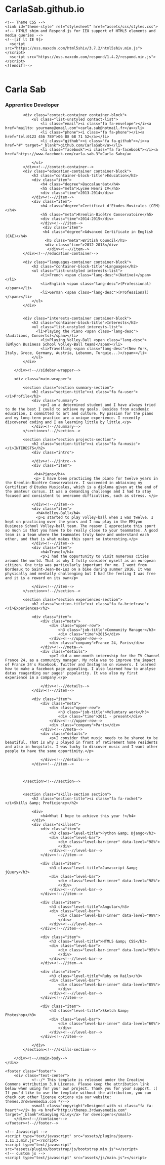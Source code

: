 # CarlaSab.github.io<!DOCTYPE html>
<!--[if IE 8]> <html lang="en" class="ie8"> <![endif]-->  
<!--[if IE 9]> <html lang="en" class="ie9"> <![endif]-->  
<!--[if !IE]><!--> <html lang="en"> <!--<![endif]-->  
<head>
    <title>Responsive Resume/CV Template for Developers</title>
    <!-- Meta -->
    <meta charset="utf-8">
    <meta http-equiv="X-UA-Compatible" content="IE=edge">
    <meta name="viewport" content="width=device-width, initial-scale=1.0">
    <meta name="description" content="Responsive HTML5 Resume/CV Template for Developers">
    <meta name="author" content="Xiaoying Riley at 3rd Wave Media">    
    <link rel="shortcut icon" href="favicon.ico">  
    <link href='https://fonts.googleapis.com/css?family=Roboto:400,500,400italic,300italic,300,500italic,700,700italic,900,900italic' rel='stylesheet' type='text/css'>
    <!-- Global CSS -->
    <link rel="stylesheet" href="assets/plugins/bootstrap/css/bootstrap.min.css">   
    <!-- Plugins CSS -->
    <link rel="stylesheet" href="assets/plugins/font-awesome/css/font-awesome.css">
    
    <!-- Theme CSS -->  
    <link id="theme-style" rel="stylesheet" href="assets/css/styles.css">
    <!-- HTML5 shim and Respond.js for IE8 support of HTML5 elements and media queries -->
    <!--[if lt IE 9]>
      <script src="https://oss.maxcdn.com/html5shiv/3.7.2/html5shiv.min.js"></script>
      <script src="https://oss.maxcdn.com/respond/1.4.2/respond.min.js"></script>
    <![endif]-->
</head> 

<body>
    <div class="wrapper">
        <div class="sidebar-wrapper">
            <div class="profile-container">
                <img class="img-circle" src="assets/images/profile.jpg" alt="" />
                <h1 class="name">Carla Sab</h1>
                <h3 class="tagline">Apprentice Developer</h3>
            </div><!--//profile-container-->
            
            <div class="contact-container container-block">
                <ul class="list-unstyled contact-list">
                    <li class="email"><i class="fa fa-envelope"></i><a href="mailto: yourname@email.com">carla.sab@hotmail.fr</a></li>
                    <li class="phone"><i class="fa fa-phone"></i><a href="tel:0123 456 789">06 88 68 71 52</a></li>
                    <li class="github"><i class="fa fa-github"></i><a href="#" target="_blank">github.com/CarlaSab</a></li>
                    <li class="facebook"><i class="fa fa-facebook"></i><a href="https://www.facebook.com/carla.sab.3">Carla Sab</a>
                  
                </ul>
            </div><!--//contact-container-->
            <div class="education-container container-block">
                <h2 class="container-block-title">Education</h2>
                <div class="item">
                    <h4 class="degree">Baccalauréat</h4>
                    <h5 class="meta">Lycée Henri IV</h5>
                    <div class="time">2013-2014</div>
                </div><!--//item-->
                <div class="item">
                    <h4 class="degree">Certificat d'Etudes Musicales (CEM)</h4>
                    <h5 class="meta">Kremlin-Bicêtre Conservatoire</h5>
                    <div class="time">2014-2015</div>
                    </div><!--//item-->
                     <div class="item">
                     <h4 class="degree">Advanced Certificate in English (CAE)</h4>
                      <h5 class="meta">British Council</h5>
                      <div class="time">2012-2013</div>
                       </div><!--//item-->
            </div><!--//education-container-->
            
            <div class="languages-container container-block">
                <h2 class="container-block-title">Languages</h2>
                <ul class="list-unstyled interests-list">
                    <li>French <span class="lang-desc">(Native)</span></li>
                    <li>English <span class="lang-desc">(Professional)</span></li>
                    <li>German <span class="lang-desc">(Professional)</span></li>
                </ul>
            </div>

            
            <div class="interests-container container-block">
                <h2 class="container-block-title">Interests</h2>
                <ul class="list-unstyled interests-list">
                  <li>Playing the Piano <span class="lang-desc">(Auditions, Concerts)</span></li>
                    <li>Playing Volley-Ball <span class="lang-desc">(EMlyon Business School Volley-Ball team)</span></li>
                    <li>Travelling <span class="lang-desc">(New York, Italy, Grece, Germany, Austria, Lebanon, Turquie...)</span></li>
                </ul>
            </div>
            
        </div><!--//sidebar-wrapper-->
        
        <div class="main-wrapper">
            
            <section class="section summary-section">
                <h2 class="section-title"><i class="fa fa-user"></i>Profile</h2>
                <div class="summary">
                    <p>I am a determined student and I have always tried to do the best I could to achieve my goals. Besides from academic education, I committed to art and culture. My passion for the piano and my long-term practice are a unique experience. I recently discovered coding and I am learning little by little.</p>
                </div><!--//summary-->
            </section><!--//section-->

            <section class="section projects-section">
                <h2 class="section-title"><i class="fa fa-music"></i>INTERESTS</h2>
                <div class="intro">
                
                </div><!--//intro-->
                <div class="item">
                
                 <h4>Piano</h4>
                 <p> I have been practicing the piano for twelve years in the Kremlin-Bicêtre Conservatoire. I succeeded in obtaining my Certificat d'Etudes Musicales, which is a diploma given at the end of the amateur cursus. It was a demanding challenge and I had to stay focused and consistent to overcome difficulties, such as stress. </p>
                    
                </div><!--//item-->
                <div class="item">
                  <h4>Volley-Ball</h4>
                  <p>I started to play volley-ball when I was twelve. I kept on practicing over the years and I now play in the EMlyon Business School Volley-ball team. The reason I appreciate this sport so much is that you have to be really close to your teammates. A good team is a team where the teammates truly know and understand each other, and that is what makes this sport so interesting.</p>
                </div><!--//item-->
                <div class="item">
                    <h4>Travel</h4>
                    <p>I had the oppurtunity to visit numerous cities around the world. That is why I fully consider myself as an european citizen. One trip was particularly important for me. I went from Bordeaux to Saint-Jean-De-Luz on a bike during summer 2016. It was physically and mentally challenging but I had the feeling I was free and it is a reward on its own</p>
                
                </div><!--//item-->
            </section><!--//section-->
            
            <section class="section experiences-section">
                <h2 class="section-title"><i class="fa fa-briefcase"></i>Experiences</h2>
                
                <div class="item">
                    <div class="meta">
                        <div class="upper-row">
                            <h3 class="job-title">Community Manager</h3>
                            <div class="time">2015</div>
                        </div><!--//upper-row-->
                        <div class="company">France 24, Paris</div>
                    </div><!--//meta-->
                    <div class="details">
                        <p>I did a one-month internship for the TV Channel France 24, as a community manager. My role was to improve the impact of France 24's Facebook, Twitter and Instagram on viewers. I learned how to make a facebook page appealing. I also learned how to analyse datas reagarding our pages' popularity. It was also my first experience in a company.</p>  
                        
                    </div><!--//details-->
                </div><!--//item-->
                
                <div class="item">
                    <div class="meta">
                        <div class="upper-row">
                            <h3 class="job-title">Voluntary work</h3>
                            <div class="time">2011 - present</div>
                        </div><!--//upper-row-->
                        <div class="company">Paris</div>
                    </div><!--//meta-->
                    <div class="details">
                        <p>I consider that music needs to be shared to be beautiful. That is why I played in front of retirement home residents and also in hospitals. I was lucky to discover music and I want other people to have the same oppurtinity.</p>  
                        
                    </div><!--//details-->
                </div><!--//item-->
                
                
                
            </section><!--//section-->
            
            
            <section class="skills-section section">
                <h2 class="section-title"><i class="fa fa-rocket"></i>Skills &amp; Proficiency</h2>
               
                <div>
                    <h4>What I hope to achieve this year !</h4>
                </div>
                <div class="skillset">        
                    <div class="item">
                        <h3 class="level-title">Python &amp; Django</h3>
                        <div class="level-bar">
                            <div class="level-bar-inner" data-level="98%">
                            </div>                                      
                        </div><!--//level-bar-->                                 
                    </div><!--//item-->
                    
                    <div class="item">
                        <h3 class="level-title">Javascript &amp; jQuery</h3>
                        <div class="level-bar">
                            <div class="level-bar-inner" data-level="98%">
                            </div>                                      
                        </div><!--//level-bar-->                                 
                    </div><!--//item-->
                    
                    <div class="item">
                        <h3 class="level-title">Angular</h3>
                        <div class="level-bar">
                            <div class="level-bar-inner" data-level="98%">
                            </div>                                      
                        </div><!--//level-bar-->                                 
                    </div><!--//item-->
                    
                    <div class="item">
                        <h3 class="level-title">HTML5 &amp; CSS</h3>
                        <div class="level-bar">
                            <div class="level-bar-inner" data-level="95%">
                            </div>                                      
                        </div><!--//level-bar-->                                 
                    </div><!--//item-->
                    
                    <div class="item">
                        <h3 class="level-title">Ruby on Rails</h3>
                        <div class="level-bar">
                            <div class="level-bar-inner" data-level="85%">
                            </div>                                      
                        </div><!--//level-bar-->                                 
                    </div><!--//item-->
                    
                    <div class="item">
                        <h3 class="level-title">Sketch &amp; Photoshop</h3>
                        <div class="level-bar">
                            <div class="level-bar-inner" data-level="60%">
                            </div>                                      
                        </div><!--//level-bar-->                                 
                    </div><!--//item-->
                    
                </div>  
            </section><!--//skills-section-->
            
        </div><!--//main-body-->
    </div>
 
    <footer class="footer">
        <div class="text-center">
                <!--/* This template is released under the Creative Commons Attribution 3.0 License. Please keep the attribution link below when using for your own project. Thank you for your support. :) If you'd like to use the template without the attribution, you can check out other license options via our website: themes.3rdwavemedia.com */-->
                <small class="copyright">Designed with <i class="fa fa-heart"></i> by <a href="http://themes.3rdwavemedia.com" target="_blank">Xiaoying Riley</a> for developers</small>
        </div><!--//container-->
    </footer><!--//footer-->
 
    <!-- Javascript -->          
    <script type="text/javascript" src="assets/plugins/jquery-1.11.3.min.js"></script>
    <script type="text/javascript" src="assets/plugins/bootstrap/js/bootstrap.min.js"></script>    
    <!-- custom js -->
    <script type="text/javascript" src="assets/js/main.js"></script>            
</body>
</html> 

